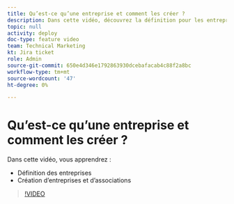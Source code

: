 ```yaml
---
title: Qu’est-ce qu’une entreprise et comment les créer ?
description: Dans cette vidéo, découvrez la définition pour les entreprises et comment créer des entreprises.
topic: null
activity: deploy
doc-type: feature video
team: Technical Marketing
kt: Jira ticket
role: Admin
source-git-commit: 650e4d346e1792863930dcebafacab4c88f2a8bc
workflow-type: tm+mt
source-wordcount: '47'
ht-degree: 0%

---
```


# Qu’est-ce qu’une entreprise et comment les créer ?

Dans cette vidéo, vous apprendrez :

* Définition des entreprises
* Création d’entreprises et d’associations

>[!VIDEO](https://video.tv.adobe.com/v/335069/?quality=12&learn=on)
